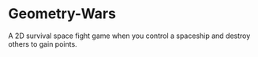 # Geometry-Wars
A 2D survival space fight game when you control a spaceship and destroy others to gain points.
